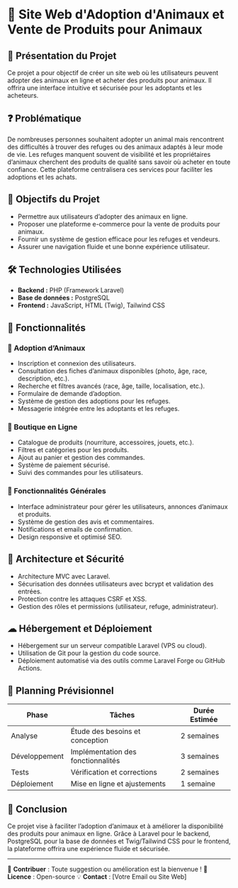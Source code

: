# 🐾 Site Web d'Adoption d'Animaux et Vente de Produits pour Animaux

## 📌 Présentation du Projet
Ce projet a pour objectif de créer un site web où les utilisateurs peuvent adopter des animaux en ligne et acheter des produits pour animaux. Il offrira une interface intuitive et sécurisée pour les adoptants et les acheteurs.

## ❓ Problématique
De nombreuses personnes souhaitent adopter un animal mais rencontrent des difficultés à trouver des refuges ou des animaux adaptés à leur mode de vie. Les refuges manquent souvent de visibilité et les propriétaires d’animaux cherchent des produits de qualité sans savoir où acheter en toute confiance. Cette plateforme centralisera ces services pour faciliter les adoptions et les achats.

## 🎯 Objectifs du Projet
- Permettre aux utilisateurs d’adopter des animaux en ligne.
- Proposer une plateforme e-commerce pour la vente de produits pour animaux.
- Fournir un système de gestion efficace pour les refuges et vendeurs.
- Assurer une navigation fluide et une bonne expérience utilisateur.

## 🛠 Technologies Utilisées
- **Backend :** PHP (Framework Laravel)
- **Base de données :** PostgreSQL
- **Frontend :** JavaScript, HTML (Twig), Tailwind CSS

## 🚀 Fonctionnalités

### 🐶 Adoption d’Animaux
- Inscription et connexion des utilisateurs.
- Consultation des fiches d’animaux disponibles (photo, âge, race, description, etc.).
- Recherche et filtres avancés (race, âge, taille, localisation, etc.).
- Formulaire de demande d’adoption.
- Système de gestion des adoptions pour les refuges.
- Messagerie intégrée entre les adoptants et les refuges.

### 🛒 Boutique en Ligne
- Catalogue de produits (nourriture, accessoires, jouets, etc.).
- Filtres et catégories pour les produits.
- Ajout au panier et gestion des commandes.
- Système de paiement sécurisé.
- Suivi des commandes pour les utilisateurs.

### 🔧 Fonctionnalités Générales
- Interface administrateur pour gérer les utilisateurs, annonces d’animaux et produits.
- Système de gestion des avis et commentaires.
- Notifications et emails de confirmation.
- Design responsive et optimisé SEO.

## 🔐 Architecture et Sécurité
- Architecture MVC avec Laravel.
- Sécurisation des données utilisateurs avec bcrypt et validation des entrées.
- Protection contre les attaques CSRF et XSS.
- Gestion des rôles et permissions (utilisateur, refuge, administrateur).

## ☁ Hébergement et Déploiement
- Hébergement sur un serveur compatible Laravel (VPS ou cloud).
- Utilisation de Git pour la gestion du code source.
- Déploiement automatisé via des outils comme Laravel Forge ou GitHub Actions.

## 📅 Planning Prévisionnel
| Phase          | Tâches                          | Durée Estimée |
|---------------|--------------------------------|--------------|
| Analyse      | Étude des besoins et conception | 2 semaines   |
| Développement | Implémentation des fonctionnalités | 3 semaines   |
| Tests        | Vérification et corrections     | 2 semaines   |
| Déploiement  | Mise en ligne et ajustements   | 1 semaine    |

## 🎉 Conclusion
Ce projet vise à faciliter l’adoption d’animaux et à améliorer la disponibilité des produits pour animaux en ligne. Grâce à Laravel pour le backend, PostgreSQL pour la base de données et Twig/Tailwind CSS pour le frontend, la plateforme offrira une expérience fluide et sécurisée.

---
📢 **Contribuer** : Toute suggestion ou amélioration est la bienvenue !
🐾 **Licence** : Open-source
💡 **Contact** : [Votre Email ou Site Web]

